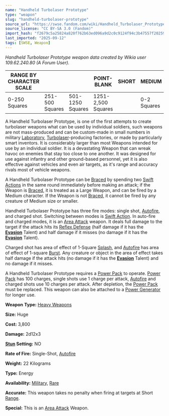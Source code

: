 ```yaml
---
name: "Handheld Turbolaser Prototype"
type: "weapon"
slug: "handheld-turbolaser-prototype"
source_url: "https://swse.fandom.com/wiki/Handheld_Turbolaser_Prototype"
source_license: "CC BY-SA 3.0 (Fandom)"
import_hash: "f2679c5a25824a820f762b63ed096a9d2c0c9124f94c3b47557f202596ad709f"
last_imported: "2025-09-12"
tags: [SWSE, Weapon]
---
```

*Handheld Turbolaser Prototype weapon data created by Wikia user 109.62.240.80 (A Forum User).*

| RANGE BY CHARACTER SCALE |  |  | POINT-BLANK | SHORT | MEDIUM | LONG |  | POINT-BLANK | SHORT | MEDIUM | LONG |
| --- | --- | --- | --- | --- | --- | --- | --- | --- | --- | --- | --- |
| 0-250 Squares | 251-500 Squares | 501-1250 Squares | 1251-2,500 Squares |  | 0-2 Squares | 3-4 Squares | 5-8 Squares | 9-16 Squares |  |  |  |

A Handheld Turbolaser Prototype, is one of the first attempts to create turbolaser weapons what can be used by individual soldiers, such weapons are not mass-produced and can be custom-made in small numbers in military [Laboratory](https://swse.fandom.com/wiki/Laboratory), [Turbolaser](https://swse.fandom.com/wiki/Turbolaser)-producing factories, or made by particularly smart inventors. It is considerably larger than most Weapons intended for use by an individual soldier. It is a devastating Weapon that can wreak havoc on enemies that stay too close to one another. It was designed for use against infantry and other ground-based personnel, yet it is also effective against vehicles and even air targets, as it's range and accuracy rivals most of vehicle weapons.

A Handheld Turbolaser Prototype can be [Braced](https://swse.fandom.com/wiki/Braced) by spending two [Swift Actions](https://swse.fandom.com/wiki/Swift_Actions) in the same round immediately before making an attack; if the Weapon is [Braced](https://swse.fandom.com/wiki/Braced), it is treated as a Large Weapon, and can be fired by a Medium character. If the Weapon is not [Braced](https://swse.fandom.com/wiki/Braced), it cannot be fired by any creature of Medium size or smaller. 

Handheld Turbolaser Prototype has three fire modes: single shot, [Autofire](https://swse.fandom.com/wiki/Autofire), and charged shot. Switching between modes is [Swift Action](https://swse.fandom.com/wiki/Swift_Action). In auto-fire and charged modes, it is an [Area Attack](https://swse.fandom.com/wiki/Area_Attack) weapon. It deals full damage to the target if the attack hits its [Reflex Defense](https://swse.fandom.com/wiki/Reflex_Defense) (half damage if it has the **[Evasion](https://swse.fandom.com/wiki/Evasion)** Talent) and half damage if it misses (no damage if it has the **[Evasion](https://swse.fandom.com/wiki/Evasion)** Talent).

Charged shot has area of effect of 1-Square [Splash](https://swse.fandom.com/wiki/Splash), and [Autofire](https://swse.fandom.com/wiki/Autofire) has area of effect of 1-square [Burst](https://swse.fandom.com/wiki/Burst). Any creature or object in the area of effect takes half damage if the attack hits (no damage if it has the **[Evasion](https://swse.fandom.com/wiki/Evasion)** Talent) and no damage if it misses.

A Handheld Turbolaser Prototype requires a [Power Pack](https://swse.fandom.com/wiki/Power_Pack) to operate. [Power Pack](https://swse.fandom.com/wiki/Power_Pack) has 100 charges, single shots use 1 charge per attack, [Autofire](https://swse.fandom.com/wiki/Autofire) and charged shots use 10 charges per attack. After depletion, the [Power Pack](https://swse.fandom.com/wiki/Power_Pack) must be replaced. This weapon can also be attached to a [Power Generator](https://swse.fandom.com/wiki/Power_Generator) for longer use.

**Weapon** **Type:** [Heavy Weapons](https://swse.fandom.com/wiki/Heavy_Weapons)

**Size:** Huge

**Cost:** 3,800

**Damage:** 2d12x3

**[Stun](https://swse.fandom.com/wiki/Stun) Setting:** NO

**Rate of Fire:** Single-Shot, [Autofire](https://swse.fandom.com/wiki/Autofire)

**Weight:** 22 Kilograms

**Type:** Energy

**Availability:** [Military](https://swse.fandom.com/wiki/Military), [Rare](https://swse.fandom.com/wiki/Rare)

**Accurate:** This weapon takes no penalty when firing at targets at Short [Range](https://swse.fandom.com/wiki/Range).

**Special:** This is an [Area Attack](https://swse.fandom.com/wiki/Area_Attack) Weapon.